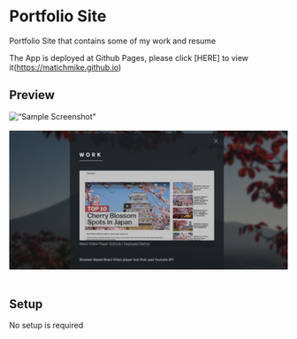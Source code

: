 # Portfolio Site
Portfolio Site that contains some of my work and resume

The App is deployed at Github Pages, please click [HERE] to view it(https://matichmike.github.io)

## Preview
![“Sample Screenshot”](https://github.com/matichmike/matichmike.github.io/blob/master/images/screenshot.jpg?raw=true)
<br/>
<br/>
!["Sample Tallest Buildings"](https://github.com/matichmike/matichmike.github.io/blob/master/images/screenshot2.jpg?raw=true)
<br/>
<br/>


## Setup 
No setup is required
